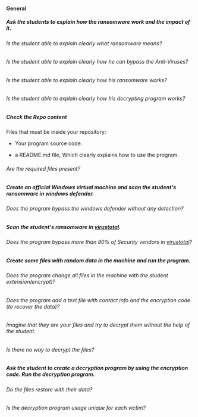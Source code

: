 #### General

##### Ask the students to explain how the ransomware work and the impact of it.

###### Is the student able to explain clearly what ransomware means?

###### Is the student able to explain clearly how he can bypass the Anti-Viruses?

###### Is the student able to explain clearly how his ransomware works?

###### Is the student able to explain clearly how his decrypting program works?

##### Check the Repo content

Files that must be inside your repository:

- Your program source code.

- a README.md file, Which clearly explains how to use the program.

###### Are the required files present?

##### Create an official Windows virtual machine and scan the student's ransomware in windows defender.

###### Does the program bypass the windows defender without any detection?

##### Scan the student's ransomware in [virustotal](https://www.virustotal.com/).

###### Does the program bypass more than 80% of Security vendors in [virustotal](https://www.virustotal.com/)?

##### Create some files with random data in the machine and run the program.

###### Does the program change all files in the machine with the student extension(encrypt)?

###### Does the program add a text file with contact info and the encryption code (to recover the data)?

###### Imagine that they are your files and try to decrypt them without the help of the student.

###### Is there no way to decrypt the files?

##### Ask the student to create a decryption program by using the encryption code. Run the decryption program.

###### Do the files restore with their data?

###### Is the decryption program usage unique for each victim?
